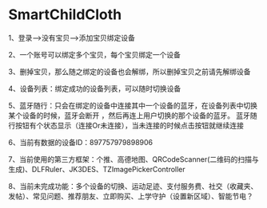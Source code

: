 # SmartChildCloth

1、登录——>没有宝贝——>添加宝贝绑定设备

2、一个账号可以绑定多个宝贝，每个宝贝绑定一个设备

3、删掉宝贝，那么随之绑定的设备也会解绑，所以删掉宝贝之前请先解绑设备

4、设备列表：绑定成功的设备列表，可以随时切换设备

5、蓝牙随行：只会在绑定的设备中连接其中一个设备的蓝牙，在设备列表中切换某个设备的时候，蓝牙会断开 ，然后再连上用户切换的那个设备的蓝牙。
         蓝牙随行按钮有个状态显示（连接Or未连接），当未连接的时候点击按钮就继续连接
         
6、当前有数据的设备ID：897757979898906

7、当前使用的第三方框架：个推、高德地图、QRCodeScanner(二维码的扫描与生成)、DLFRuler、JK3DES、TZImagePickerController

8、当前未完成功能：多个设备的切换、运动足迹、支付服务费、社交（收藏夹、发帖）、常见问题、推荐朋友、立即购买、上学守护（设置新区域）、智能节电？
